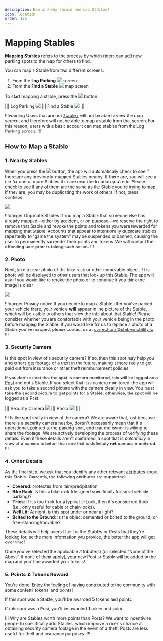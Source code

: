 ```yaml
---
description: How and why should one map Stables?
icon: location
order: 185
---
```


# Mapping Stables

**Mapping Stables** refers to the process by which riders can add new parking spots to the map for others to find.

You can map a Stable from two different screens:

1. From the **Log Parking** ![](../static/icons/icon-nav-log-parking.png) screen
2. From the **Find a Stable** ![](../static/icons/icon-nav-map-view.png) map screen

To start mapping a stable, press the ![](../static/icons/icon-map-a-stable.png) button.

||| Log Parking
![](../static/screenshots/intro/log-parking.png)
||| Find a Stable
![](../static/screenshots/intro/find-a-stable.png)
|||

!!!warning
Users that are not [Stable+](../stable+-membership/what-is-stable+.md) will not be able to view the map screen, and therefore will not be able to map a stable from that screen. For this reason, users with a basic account can map stables from the Log Parking screen.
!!!

## How to Map a Stable

### 1. Nearby Stables

When you press the ![](../static/icons/icon-map-a-stable.png) button, the app will automatically check to see if there are any previously-mapped Stables nearby. If there are, you will see a tile for one or more Stables that are near the location you're in. Please check to see if any of them are the same as the Stable you're trying to map. If they are, you may be duplicating the work of others. If not, press continue.

![](../static/screenshots/mapping-stables/nearby-stables.png)

!!!danger Duplicate Stables
If you map a Stable that someone else has already mapped—either by accident, or on purpose—we reserve the right to remove that Stable and revoke the points and tokens you were rewarded for mapping that Stable. Accounts that appear to intentionally duplicate stables repeatedly to "game the system" may be suspended or banned, causing the user to permanently surrender their points and tokens. We will contact the offending user prior to taking such action.
!!!

### 2. Photo

Next, take a clear photo of the bike rack or other immovable object. This photo will be displayed to other users that look up this Stable. The app will ask if you would like to retake the photo or to continue if you think the image is clear.

![](../static/screenshots/mapping-stables/stable-add-photo.png)

!!!danger Privacy notice
If you decide to map a Stable after you've parked your vehicle there, your vehicle **will** appear in the picture of the Stable, which will be visible to others that view the info about that Stable! Please consider whether you are comfortable with your vehicle being in the photo before mapping the Stable. If you would like for us to replace a photo of a Stable you've mapped, please contact us at corrections@stablemobility.io
!!!

### 3. Security Camera

Is this spot in view of a security camera? If so, then this spot may help you and others get footage of a theft in the future, making it more likely to get paid out from insurance or other theft reimbursement policies. 
 
If you don't select that the spot is camera monitored, this will be logged as a [Post](../definitions/post.md) and not a Stable. If you select that it *is* camera monitored, the app will ask you to take a second picture with the camera clearly in view. You must take the second picture to get points for a Stable, otherwise, the spot will be logged as a Post.

||| Security Camera
![](../static/screenshots/mapping-stables/stable-security-camera.png)
||| Photo
![](../static/screenshots/mapping-stables/stable-example-photo.png)
|||

!!! Is the spot really in view of the camera?
We are aware that, just because there is a security camera nearby, doesn't necessarily mean that it's operational, pointed at the parking spot, and that the owner is willing to share the footage. We are actively developing the process of verifying these details. Even if these details aren't confirmed, a spot that is *potentially* in view of a camera is better than one that is definitely **not** camera-monitored.
!!!

### 4. Other Details

As the final step, we ask that you identify any other relevant [attributes](../definitions/attributes.md) about this Stable. Currently, the following attributes are supported:

- **Covered**: protected from rain/precipitation
- **Bike Rack**: is this a bike rack (designed specifically for small vehicle parking)?
- **Thick**: if it's too thick for a typical U-Lock, then it's considered thick (i.e., only useful for cable or chain locks).
- **Well Lit**: At night, is this spot under or near a light?
- **Bolted to the Ground**: Is the object cemented or bolted to the ground, or free-standing/movable?

These details will help users filter for the Stables or Posts that they're looking for, so the more information you provide, the better the app will get over time!

Once you've selected the applicable attribute(s) (or selected "None of the Above" if none of them apply), your new Post or Stable will be added to the map and you'll be awarded your tokens!

### 5. Points & Tokens Reward

You're done! Enjoy the feeling of having contributed to the community with some confetti, [tokens, and points](points-and-tokens.md)!

If this spot was a Stable, you'll be awarded **5** tokens and points.

If this spot was a Post, you'll be awarded **1** token and point.

!!! Why are Stables worth more points than Posts?
We want to incentivize people to specifically add Stables, which improve a rider's chance at obtaining security camera footage in the event of a theft. Posts are less useful for theft and insurance purposes.
!!!
